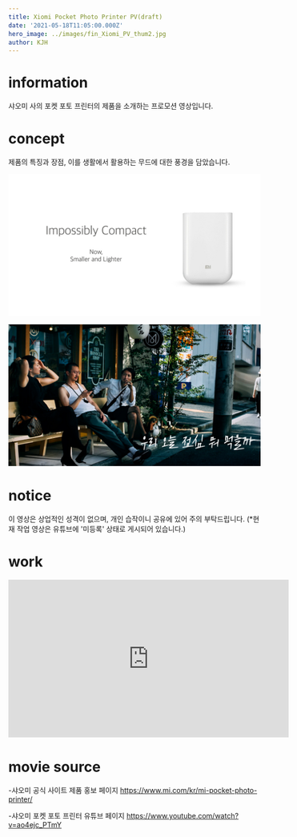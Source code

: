 ```yaml
---
title: Xiomi Pocket Photo Printer PV(draft)
date: '2021-05-18T11:05:00.000Z'
hero_image: ../images/fin_Xiomi_PV_thum2.jpg
author: KJH
---
```


# information

샤오미 사의 포켓 포토 프린터의 제품을 소개하는 프로모션 영상입니다.

# concept

제품의 특징과 장점, 이를 생활에서 활용하는 무드에 대한 풍경을 담았습니다.  

![](/content/images/Xiomi_PV_thum.jpg)

![](/content/images/Xiomi_PV01_new.jpg)

# notice

이 영상은 상업적인 성격이 없으며, 개인 습작이니 공유에 있어 주의 부탁드립니다. (*현재 작업 영상은 유튜브에 '미등록' 상태로 게시되어 있습니다.)

# work

<iframe width="560" height="315" src="https://www.youtube.com/embed/DjGoUJNnvFg" title="YouTube video player" frameborder="0" allow="accelerometer; autoplay; clipboard-write; encrypted-media; gyroscope; picture-in-picture" allowfullscreen></iframe>

# movie source

-샤오미 공식 사이트 제품 홍보 페이지 
<a href="https://www.mi.com/kr/mi-pocket-photo-printer/" target="blank">https://www.mi.com/kr/mi-pocket-photo-printer/</a>

-샤오미 포켓 포토 프린터 유튜브 페이지 
<a href="https://www.youtube.com/watch?v=ao4ejc_PTmY" target="blank">https://www.youtube.com/watch?v=ao4ejc_PTmY</a>

